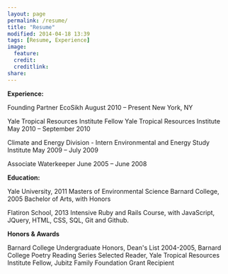 ```yaml
---
layout: page
permalink: /resume/
title: "Resume"
modified: 2014-04-18 13:39
tags: [Resume, Experience]
image:
  feature: 
  credit: 
  creditlink: 
share: 
---
```


<strong>Experience:</strong>

Founding Partner 
EcoSikh 
August 2010 – Present New York, NY

Yale Tropical Resources Institute Fellow 
Yale Tropical Resources Institute 
May 2010 – September 2010 

Climate and Energy Division - Intern 
Environmental and Energy Study Institute
May 2009 – July 2009

Associate 
Waterkeeper 
June 2005 – June 2008 


<strong>Education:</strong>

Yale University, 2011 
Masters of Environmental Science 
Barnard College, 2005 
Bachelor of Arts, with Honors 

Flatiron School, 2013 
Intensive Ruby and Rails Course, with JavaScript, JQuery, HTML, CSS, SQL, Git and Github. 


<strong>Honors & Awards</strong>

Barnard College Undergraduate Honors, Dean's List 2004-2005, Barnard College Poetry Reading Series Selected Reader, Yale Tropical Resources Institute Fellow, Jubitz Family Foundation Grant Recipient

